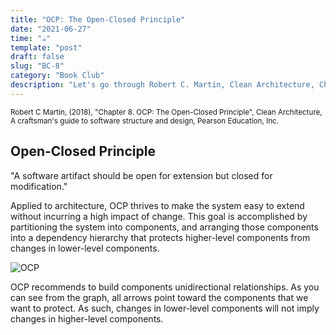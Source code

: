 ```yaml
---
title: "OCP: The Open-Closed Principle"
date: "2021-06-27"
time: "☕️"
template: "post"
draft: false
slug: "BC-8"
category: "Book Club"
description: "Let's go through Robert C. Martin, Clean Architecture, Chapter 8. OCP: The Open-Closed Principle"
---
```


<sub>Robert C Martin, (2018), "Chapter 8. OCP: The Open-Closed Principle", Clean Architecture, A craftsman's guide to software structure and design, Pearson Education, Inc.</sub>

## Open-Closed Principle

"A software artifact should be open for extension but closed for modification."

Applied to architecture, OCP thrives to make the system easy to extend without incurring a high impact of change. This goal is accomplished by partitioning the system into components, and arranging those components into a dependency hierarchy that protects higher-level components from changes in lower-level components.

![OCP](/media/OCP.png)

OCP recommends to build components unidirectional relationships. As you can see from the graph, all arrows point toward the components that we want to protect. As such, changes in lower-level components will not imply changes in higher-level components.